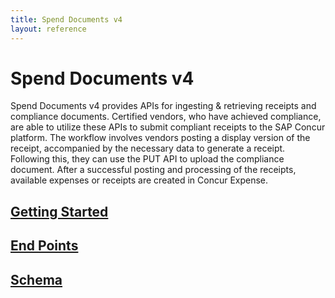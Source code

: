 ```yaml
---
title: Spend Documents v4
layout: reference
---
```


# Spend Documents v4 

Spend Documents v4 provides APIs for ingesting & retrieving receipts and compliance documents. Certified vendors, who have achieved compliance, are able to utilize these APIs to submit compliant receipts to the SAP Concur platform. The workflow involves vendors posting a display version of the receipt, accompanied by the necessary data to generate a receipt. Following this, they can use the PUT API to upload the compliance document. After a successful posting and processing of the receipts, available expenses or receipts are created in Concur Expense.

## [Getting Started](./getting-started.md)

## [End Points](./endpoints.md)

## [Schema](./schema.md)






